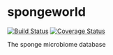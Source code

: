 # spongeworld
[![Build Status](https://travis-ci.org/amnona/spongeworld.png?branch=master)](https://travis-ci.org/amnona/spongeworld)
[![Coverage Status](https://coveralls.io/repos/amnona/spongeworld/badge.png?branch=master)](https://coveralls.io/r/amnona/spongeworld)

The sponge microbiome database
